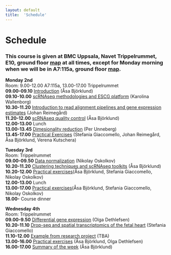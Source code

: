 ```yaml
---
layout: default
title:  'Schedule'
---
```


# Schedule

### This course is given at BMC Uppsala, Navet Trippelrummet, E10, ground floor [map](files/bmc_map.jpg) at all times,  except for Monday morning when we will be in A7:115a, ground floor [map](files/bmc_map.jpg).

**Monday 2nd**  
Room: 9.00-12.00 A7:115a, 13.00-17.00 Trippelrummet   
**09.00-09.10** [Introduction](slides/) (Åsa Björklund)   
**09.10-10.00** [scRNAseq methodologies and ESCG platform](slides/) (Karolina Wallenborg)   
**10.30-11.20** [Introduction to read alignment pipelines and gene expression estimates](slides/) (Johan Reimegård)   
**11.20-12.00** [scRNAseq quality control](slides/) (Åsa Björklund)   
**12.00-13.00** Lunch   
**13.00-13.45** [Dimesionality reduction](slides/) (Per Unneberg)   
**13.45-17.00** [Practical Exercises](https://bitbucket.org/scilifelab-lts/scrnaseq-labs) (Stefania Giaccomello, Johan Reimegård, Åsa Björklund, Verena Kutschera)   
  
**Tuesday 3rd**   
Room: Trippelrummet   
**09.00-09.50** [Data normalization](slides/) (Nikolay Oskolkov)   
**10.20-11.20** [Clustering techniques and scRNAseq toolkits](slides/) (Åsa Björklund)   
**10.20-12.00** [Practical exercises](https://bitbucket.org/scilifelab-lts/scrnaseq-labs)(Åsa Björklund, Stefania Giaccomello, Nikolay Oskolkov)   
**12.00-13.00** Lunch    
**13.00-17.00** [Practical exercises](https://bitbucket.org/scilifelab-lts/scrnaseq-labs)(Åsa Björklund, Stefania Giaccomello, Nikolay Oskolkov)   
**18.00-** Course dinner   

**Wednesday 4th**  
Room: Trippelrummet   
**09.00-9.50** [Differential gene expression](slides/) (Olga Dethlefsen)   
**10.20-11.10** [Drop-seq and spatial transcriptomics of the fetal heart](slides/) (Stefania Giaccomello)   
**11.10-12.00** [Example from research project](slides/) (TBA)   
**13.00-16.00** [Practical exercises](https://bitbucket.org/scilifelab-lts/scrnaseq-labs) (Åsa Björklund, Olga Dethlefsen)   
**16.00-17.00** [Summary of the week](slides/) (Åsa Björklund)   


 
